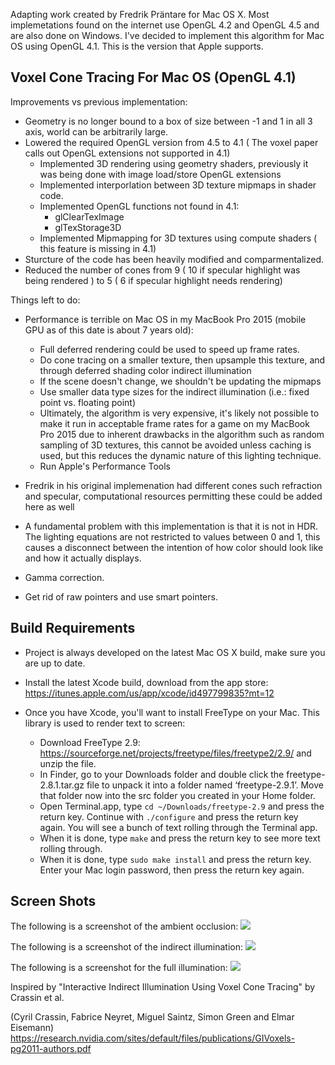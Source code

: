 Adapting work created by Fredrik Präntare for Mac OS X.  Most implemetations found on the internet use OpenGL 4.2 and OpenGL 4.5 and are also done on Windows.  I've decided to implement this algorithm for Mac OS using OpenGL 4.1.  This is the version that Apple supports.


Voxel Cone Tracing For Mac OS (OpenGL 4.1)
--------------

Improvements vs previous implementation:
* Geometry is no longer bound to a box of size between -1 and 1 in all 3 axis, world can be arbitrarily large.
* Lowered the required OpenGL version from 4.5 to 4.1 ( The voxel paper calls out OpenGL extensions not supported in 4.1)
    - Implemented 3D rendering using geometry shaders, previously it was being done with image load/store OpenGL extensions
    - Implemented interporlation between 3D texture mipmaps in shader code.
    - Implemented OpenGL functions not found in 4.1:
        - glClearTexImage
        - glTexStorage3D
    - Implemented Mipmapping for 3D textures using compute shaders ( this feature is missing in 4.1)
* Sturcture of the code has been heavily modified and comparmentalized.
* Reduced the number of cones from 9 ( 10 if specular highlight was being rendered ) to 5 ( 6 if specular highlight needs rendering)

Things left to do:

* Performance is terrible on Mac OS in my MacBook Pro 2015 (mobile GPU as of this date is about 7 years old):
    - Full deferred rendering could be used to speed up frame rates.
    - Do cone tracing on a smaller texture, then upsample this texture, and through deferred shading color indirect illumination
    - If the scene doesn't change, we shouldn't be updating the mipmaps
    - Use smaller data type sizes for the indirect illumination (i.e.: fixed point vs. floating point)
    - Ultimately, the algorithm is very expensive, it's likely not possible to make it run in acceptable frame rates for a game on my MacBook Pro 2015 due to inherent drawbacks in the algorithm such as random sampling of 3D textures, this cannot be avoided unless caching is used, but this reduces the dynamic nature of this lighting technique.
    - Run Apple's Performance Tools
    
* Fredrik in his original implemenation had different cones such refraction and specular, computational resources permitting these could be added here as well
* A fundamental problem with this implementation is that it is not in HDR.  The lighting equations are not restricted to values between 0 and 1, this causes a disconnect between the intention of how color should look like and how it actually displays.
* Gamma correction.
* Get rid of raw pointers and use smart pointers.


Build Requirements
-------

* Project is always developed on the latest Mac OS X build, make sure you are up to date. 

* Install the latest Xcode build, download from the app store: https://itunes.apple.com/us/app/xcode/id497799835?mt=12

* Once you have Xcode, you'll want to install FreeType on your Mac.  This library is used to render text to screen:

    - Download FreeType 2.9: https://sourceforge.net/projects/freetype/files/freetype2/2.9/ and unzip the file. 
    - In Finder, go to your Downloads folder and double click the freetype-2.8.1.tar.gz file to unpack it into a folder named ‘freetype-2.9.1’. Move that folder now into the src folder you created in your Home folder.
    - Open Terminal.app, type `cd ~/Downloads/freetype-2.9` and press the return key. Continue with `./configure` and press the return key again. You will see a bunch of text rolling through the Terminal app. 
    - When it is done, type `make` and press the return key to see more text rolling through.
    - When it is done, type `sudo make install` and press the return key. Enter your Mac login password, then press the return key again.

Screen Shots
------

<p align="center">

The following is a screenshot of the ambient occlusion:
<img src="https://github.com/phonowiz/voxel-cone-tracing/blob/master/Assets/Screenshots/ambient-occlusion.png">

The following is a screenshot of the indirect illumination:
<img src="https://github.com/phonowiz/voxel-cone-tracing/blob/master/Assets/Screenshots/indirect-illumination.png">
</a>

The following is a screenshot for the full illumination:
<img src="https://github.com/phonowiz/voxel-cone-tracing/blob/master/Assets/Screenshots/full-illumination.png">
</p>

Inspired by "Interactive Indirect Illumination Using Voxel Cone Tracing" by Crassin et al.

(Cyril Crassin, Fabrice Neyret, Miguel Saintz, Simon Green and Elmar Eisemann)
https://research.nvidia.com/sites/default/files/publications/GIVoxels-pg2011-authors.pdf



